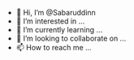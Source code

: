 - 👋 Hi, I’m @Sabaruddinn
- 👀 I’m interested in ...
- 🌱 I’m currently learning ...
- 💞️ I’m looking to collaborate on ...
- 📫 How to reach me ...

<!---
Sabaruddinn/Sabaruddinn is a ✨ special ✨ repository because its `README.md` (this file) appears on your GitHub profile.
You can click the Preview link to take a look at your changes.
--->
